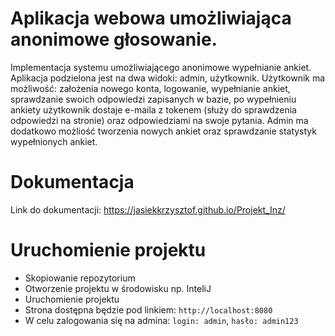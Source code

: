 # Aplikacja webowa umożliwiająca anonimowe głosowanie.

Implementacja systemu umożliwiającego anonimowe wypełnianie ankiet. Aplikacja podzielona jest na dwa widoki: admin, użytkownik.
Użytkownik ma możliwość: założenia nowego konta, logowanie, wypełnianie ankiet, sprawdzanie swoich odpowiedzi zapisanych w bazie, po wypełnieniu ankiety użytkownik dostaje e-maila z tokenem (służy do sprawdzenia odpowiedzi na stronie) oraz odpowiedziami na swoje pytania.
Admin ma dodatkowo możliość tworzenia nowych ankiet oraz sprawdzanie statystyk wypełnionych ankiet.

# Dokumentacja
Link do dokumentacji: https://jasiekkrzysztof.github.io/Projekt_Inz/


# Uruchomienie projektu
- Skopiowanie repozytorium
- Otworzenie projektu w środowisku np. InteliJ
- Uruchomienie projektu
- Strona dostępna będzie pod linkiem: `http://localhost:8080`
- W celu zalogowania się na admina: `login: admin`, `hasło: admin123`
